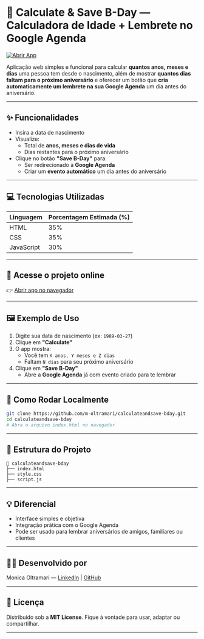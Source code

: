 # 🎂 Calculate & Save B-Day — Calculadora de Idade + Lembrete no Google Agenda

[![Abrir App](https://img.shields.io/badge/Abrir%20App-Online%20↗️-blue?style=flat-square)](https://m-oltramari.github.io/calculateandsave-bday/)

Aplicação web simples e funcional para calcular **quantos anos, meses e dias** uma pessoa tem desde o nascimento, além de mostrar **quantos dias faltam para o próximo aniversário** e oferecer um botão que **cria automaticamente um lembrete na sua Google Agenda** um dia antes do aniversário.

---

## ✨ Funcionalidades

- Insira a data de nascimento
- Visualize:
  - Total de **anos, meses e dias de vida**
  - Dias restantes para o próximo aniversário
- Clique no botão **"Save B-Day"** para:
  - Ser redirecionado à **Google Agenda**
  - Criar um **evento automático** um dia antes do aniversário

---

## 💻 Tecnologias Utilizadas

| Linguagem  | Porcentagem Estimada (%) |
| ---------- | ------------------------ |
| HTML       | 35%                     |
| CSS        | 35%                     |
| JavaScript | 30%                     |

---

## 🔗 Acesse o projeto online

👉 [Abrir app no navegador](https://m-oltramari.github.io/calculateandsave-bday/)

---

## 🖼 Exemplo de Uso

1. Digite sua data de nascimento (ex: `1989-03-27`)
2. Clique em **"Calculate"**
3. O app mostra:
   - Você tem `X anos, Y meses e Z dias`
   - Faltam `N dias` para seu próximo aniversário
4. Clique em **"Save B-Day"**
   - Abre a **Google Agenda** já com evento criado para te lembrar

---

## 🚀 Como Rodar Localmente

```bash
git clone https://github.com/m-oltramari/calculateandsave-bday.git
cd calculateandsave-bday
# Abra o arquivo index.html no navegador
```

---

## 📁 Estrutura do Projeto

```
📁 calculateandsave-bday
├── index.html
├── style.css
├── script.js
```

---

## 💡 Diferencial

- Interface simples e objetiva
- Integração prática com o Google Agenda
- Pode ser usado para lembrar aniversários de amigos, familiares ou clientes

---

## 👩‍💻 Desenvolvido por

Monica Oltramari — [LinkedIn](https://www.linkedin.com/in/monica-oltramari) | [GitHub](https://github.com/m-oltramari)

---

## 📝 Licença

Distribuído sob a **MIT License**. Fique à vontade para usar, adaptar ou compartilhar.

---

